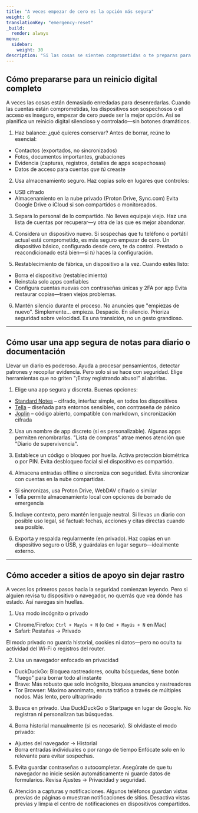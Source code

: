 ```yaml
---
title: "A veces empezar de cero es la opción más segura"
weight: 6
translationKey: "emergency-reset"
_build:
  render: always
menu:
  sidebar:
    weight: 30
description: "Si las cosas se sienten comprometidas o te preparas para un cambio importante (como mudarte), estas guías explican reinicios seguros, cómo respaldar de forma segura y borrar tu rastro. Reconstruye en silencio, sin activar alarmas."
---
```


## Cómo prepararse para un reinicio digital completo

A veces las cosas están demasiado enredadas para desenredarlas. Cuando las cuentas están comprometidas, los dispositivos son sospechosos o el acceso es inseguro, empezar de cero puede ser la mejor opción. Así se planifica un reinicio digital silencioso y controlado—sin botones dramáticos.

1. Haz balance: ¿qué quieres conservar? Antes de borrar, reúne lo esencial:

* Contactos (exportados, no sincronizados)
* Fotos, documentos importantes, grabaciones
* Evidencia (capturas, registros, detalles de apps sospechosas)
* Datos de acceso para cuentas *que tú* creaste

2. Usa almacenamiento seguro. Haz copias solo en lugares que controles:

* USB cifrado
* Almacenamiento en la nube privado (Proton Drive, Sync.com)
  Evita Google Drive o iCloud si son compartidos o monitoreados.

3. Separa lo personal de lo compartido. No lleves equipaje viejo. Haz una lista de cuentas por recuperar—y otra de las que es mejor abandonar.

4. Considera un dispositivo nuevo. Si sospechas que tu teléfono o portátil actual está comprometido, es más seguro empezar de cero. Un dispositivo básico, configurado desde cero, te da control. Prestado o reacondicionado está bien—si *tú* haces la configuración.

5. Restablecimiento de fábrica, un dispositivo a la vez. Cuando estés listo:

* Borra el dispositivo (restablecimiento)
* Reinstala solo apps confiables
* Configura cuentas nuevas con contraseñas únicas y 2FA por app
  Evita restaurar copias—traen viejos problemas.

6. Mantén silencio durante el proceso. No anuncies que "empiezas de nuevo". Simplemente... empieza. Despacio. En silencio. Prioriza seguridad sobre velocidad. Es una transición, no un gesto grandioso.

---

## Cómo usar una app segura de notas para diario o documentación

Llevar un diario es poderoso. Ayuda a procesar pensamientos, detectar patrones y recopilar evidencia. Pero solo si se hace con seguridad. Elige herramientas que no griten "¡Estoy registrando abuso!" al abrirlas.

1. Elige una app segura y discreta. Buenas opciones:

* [Standard Notes](https://standardnotes.com) – cifrado, interfaz simple, en todos los dispositivos
* [Tella](https://tella-app.org) – diseñada para entornos sensibles, con contraseña de pánico
* [Joplin](https://joplinapp.org) – código abierto, compatible con markdown, sincronización cifrada

2. Usa un nombre de app discreto (si es personalizable). Algunas apps permiten renombrarlas. "Lista de compras" atrae menos atención que "Diario de supervivencia".

3. Establece un código o bloqueo por huella. Activa protección biométrica o por PIN. Evita desbloqueo facial si el dispositivo es compartido.

4. Almacena entradas offline o sincroniza con seguridad. Evita sincronizar con cuentas en la nube compartidas.

* Si sincronizas, usa Proton Drive, WebDAV cifrado o similar
* Tella permite almacenamiento local con opciones de borrado de emergencia

5. Incluye contexto, pero mantén lenguaje neutral. Si llevas un diario con posible uso legal, sé factual: fechas, acciones y citas directas cuando sea posible.

6. Exporta y respalda regularmente (en privado). Haz copias en un dispositivo seguro o USB, y guárdalas en lugar seguro—idealmente externo.

---

## Cómo acceder a sitios de apoyo sin dejar rastro

A veces los primeros pasos hacia la seguridad comienzan leyendo. Pero si alguien revisa tu dispositivo o navegador, no querrás que vea dónde has estado. Así navegas sin huellas.

1. Usa modo incógnito o privado

* Chrome/Firefox: `Ctrl + Mayús + N` (o `Cmd + Mayús + N` en Mac)
* Safari: Pestañas → Privado

El modo privado no guarda historial, cookies ni datos—pero no oculta tu actividad del Wi-Fi o registros del router.

2. Usa un navegador enfocado en privacidad

* DuckDuckGo: Bloquea rastreadores, oculta búsquedas, tiene botón "fuego" para borrar todo al instante
* Brave: Más robusto que solo incógnito, bloquea anuncios y rastreadores
* Tor Browser: Máximo anonimato, enruta tráfico a través de múltiples nodos. Más lento, pero ultraprivado

3. Busca en privado. Usa DuckDuckGo o Startpage en lugar de Google. No registran ni personalizan tus búsquedas.

4. Borra historial manualmente (si es necesario). Si olvidaste el modo privado:

* Ajustes del navegador → Historial
* Borra entradas individuales o por rango de tiempo
  Enfócate solo en lo relevante para evitar sospechas.

5. Evita guardar contraseñas o autocompletar. Asegúrate de que tu navegador no inicie sesión automáticamente ni guarde datos de formularios. Revisa Ajustes → Privacidad y seguridad.

6. Atención a capturas y notificaciones. Algunos teléfonos guardan vistas previas de páginas o muestran notificaciones de sitios. Desactiva vistas previas y limpia el centro de notificaciones en dispositivos compartidos.
